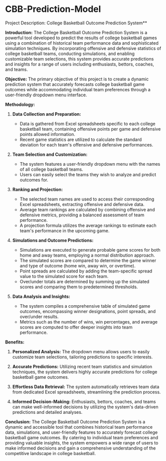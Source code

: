 # CBB-Prediction-Model

Project Description: College Basketball Outcome Prediction System**

**Introduction:**
The College Basketball Outcome Prediction System is a powerful tool developed to predict the results of college basketball games using a combination of historical team performance data and sophisticated simulation techniques. By incorporating offensive and defensive statistics of college basketball teams, conducting simulations, and enabling customizable team selections, this system provides accurate predictions and insights for a range of users including enthusiasts, bettors, coaches, and teams.

**Objective:**
The primary objective of this project is to create a dynamic prediction system that accurately forecasts college basketball game outcomes while accommodating individual team preferences through a user-friendly dropdown menu interface.

**Methodology:**
1. **Data Collection and Preparation:**
   - Data is gathered from Excel spreadsheets specific to each college basketball team, containing offensive points per game and defensive points allowed information.
   - Recent game statistics are utilized to calculate the standard deviation for each team's offensive and defensive performances.

2. **Team Selection and Customization:**
   - The system features a user-friendly dropdown menu with the names of all college basketball teams.
   - Users can easily select the teams they wish to analyze and predict outcomes for.

3. **Ranking and Projection:**
   - The selected team names are used to access their corresponding Excel spreadsheets, extracting offensive and defensive data.
   - Average team rankings are calculated by combining offensive and defensive metrics, providing a balanced assessment of team performance.
   - A projection formula utilizes the average rankings to estimate each team's performance in the upcoming game.

4. **Simulations and Outcome Predictions:**
   - Simulations are executed to generate probable game scores for both home and away teams, employing a normal distribution approach.
   - The simulated scores are compared to determine the game winner and type of outcome (home win, away win, or overtime).
   - Point spreads are calculated by adding the team-specific spread value to the simulated score for each team.
   - Over/under totals are determined by summing up the simulated scores and comparing them to predetermined thresholds.

5. **Data Analysis and Insights:**
   - The system compiles a comprehensive table of simulated game outcomes, encompassing winner designations, point spreads, and over/under results.
   - Metrics such as the number of wins, win percentages, and average scores are computed to offer deeper insights into team performance.

**Benefits:**
1. **Personalized Analysis:** The dropdown menu allows users to easily customize team selections, tailoring predictions to specific interests.

2. **Accurate Predictions:** Utilizing recent team statistics and simulation techniques, the system delivers highly accurate predictions for college basketball game outcomes.

3. **Effortless Data Retrieval:** The system automatically retrieves team data from dedicated Excel spreadsheets, streamlining the prediction process.

4. **Informed Decision-Making:** Enthusiasts, bettors, coaches, and teams can make well-informed decisions by utilizing the system's data-driven predictions and detailed analyses.

**Conclusion:**
The College Basketball Outcome Prediction System is a dynamic and accessible tool that combines historical team performance data, simulations, and user-friendly features to accurately forecast college basketball game outcomes. By catering to individual team preferences and providing valuable insights, the system empowers a wide range of users to make informed decisions and gain a comprehensive understanding of the competitive landscape in college basketball.
